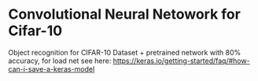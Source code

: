 # Convolutional Neural Netowork for Cifar-10 

Object recognition for CIFAR-10 Dataset + pretrained network with 80% accuracy, for load net see here:
https://keras.io/getting-started/faq/#how-can-i-save-a-keras-model
